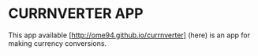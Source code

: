 # CURRNVERTER APP

This app available [http://ome94.github.io/currnverter] (here) is an app for making currency conversions.